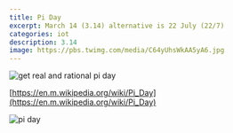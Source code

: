 ```yaml
---
title: Pi Day
excerpt: March 14 (3.14) alternative is 22 July (22/7)
categories: iot
description: 3.14
image: https://pbs.twimg.com/media/C64yUhsWkAA5yA6.jpg
---
```

![get real and rational pi day](https://www.indstate.edu/cas/sites/arts.indstate.edu/files/Mathematics%20and%20Computer%20Science/get%20real.jpg)

[https://en.m.wikipedia.org/wiki/Pi_Day](https://en.m.wikipedia.org/wiki/Pi_Day)

![pi day](https://ashdown.mit.edu/photos/20130314CoffeeHour6thAnnualPiDay/6th_annual_pi_day_07.jpg)
